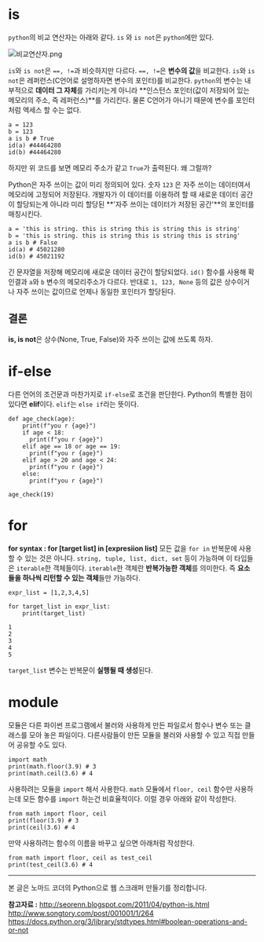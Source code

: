 # is

`python`의 비교 연산자는 아래와 같다. `is` 와 `is not`은 `python`에만 있다.

![비교연산자.png](https://images.velog.io/post-images/jjewqm/7bf7b8f0-0db7-11ea-af24-7bccb2a7b17c/비교연산자.png)

`is`와 `is not`은 `==, !=`과 비슷하지만 다르다.
`==, !=`은 **변수의 값**을 비교한다.
`is`와 `is not`은 레퍼런스(C언어로 설명하자면 변수의 포인터)를 비교한다.
`python`의 변수는 내부적으로 **데이터 그 자체**를 가리키는게 아니라 **인스턴스 포인터(값이 저장되어 있는 메모리의 주소, 즉 레퍼런스)**를 가리킨다.
물론 C언어가 아니기 때문에 변수를 포인터처럼 엑세스 할 수는 없다.

```
a = 123
b = 123
a is b # True
id(a) #44464280
id(b) #44464280
```

하지만 위 코드를 보면 메모리 주소가 같고 `True`가 출력된다. 왜 그럴까?

Python은 자주 쓰이는 값이 미리 정의되어 있다.
숫자 `123` 은 자주 쓰이는 데이터여서 메모리에 고정되어 저장된다.
개발자가 이 데이터를 이용하려 할 때 새로운 데이터 공간이 할당되는게 아니라 미리 할당된 **'자주 쓰이는 데이터가 저장된 공간'**의 포인터를 매칭시킨다.

```
a = 'this is string. this is string this is string this is string'
b = 'this is string. this is string this is string this is string'
a is b # False
id(a) # 45021280
id(b) # 45021192
```

긴 문자열을 저장해 메모리에 새로운 데이터 공간이 할당되었다.
`id()` 함수를 사용해 확인결과 `a`와 `b` 변수의 메모리주소가 다르다.
반대로 `1, 123, None` 등의 값은 상수이거나 자주 쓰이는 값이므로 언제나 동일한 포인터가 할당된다.

## 결론

**is, is not**은 상수(None, True, False)와 자주 쓰이는 값에 쓰도록 하자.

# if-else

다른 언어의 조건문과 마찬가지로 `if-else`로 조건을 판단한다.
Python의 특별한 점이 있다면 **elif**이다. `elif`는 `else if`라는 뜻이다.

```
def age_check(age):
    print(f"you r {age}")
    if age < 18:
      print(f"you r {age}")
    elif age == 18 or age == 19:
      print(f"you r {age}")
    elif age > 20 and age < 24:
      print(f"you r {age}")
    else:
      print(f"you r {age}")

age_check(19)
```

# for

**for syntax : for [target list] in [expresiion list]**
모든 값을 `for in` 반복문에 사용할 수 있는 것은 아니다.
`string, tuple, list, dict, set` 등이 가능하며 이 타입들은 `iterable`한 객체들이다. `iterable`한 객체란 **반복가능한 객체**를 의미한다.
즉 **요소들을 하나씩 리턴할 수 있는 객체**들만 가능하다.

```
expr_list = [1,2,3,4,5]

for target_list in expr_list:
    print(target_list)

1
2
3
4
5
```

`target_list` 변수는 반복문이 **실행될 때 생성**된다.

# module

모듈은 다른 파이썬 프로그램에서 불러와 사용하게 만든 파일로서 함수나 변수 또는 클래스를 모아 놓은 파일이다.
다른사람들이 만든 모듈을 불러와 사용할 수 있고 직접 만들어 공유할 수도 있다.

```
import math
print(math.floor(3.9) # 3
print(math.ceil(3.6) # 4
```

사용하려는 모듈을 `import` 해서 사용한다. `math` 모듈에서 `floor, ceil` 함수만 사용하는데 모든 함수를 `import` 하는건 비효율적이다.
이럴 경우 아래와 같이 작성한다.

```
from math import floor, ceil
print(floor(3.9) # 3
print(ceil(3.6) # 4
```

만약 사용하려는 함수의 이름을 바꾸고 싶으면 아래처럼 작성한다.

```
from math import floor, ceil as test_ceil
print(test_ceil(3.6) # 4
```

---

본 글은 노마드 코더의 Python으로 웹 스크래퍼 만들기를 정리합니다.

**참고자료 :**
http://seorenn.blogspot.com/2011/04/python-is.html
http://www.songtory.com/post/001001/1/264
https://docs.python.org/3/library/stdtypes.html#boolean-operations-and-or-not
